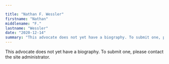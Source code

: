 ```yaml
---

title: "Nathan F. Wessler"
firstname: "Nathan"
middlename: "F."
lastname: "Wessler"
date: "2020-12-14"
summary: "This advocate does not yet have a biography. To submit one, please contact the site administrator."
---
```

This advocate does not yet have a biography. To submit one, please contact the site administrator.

